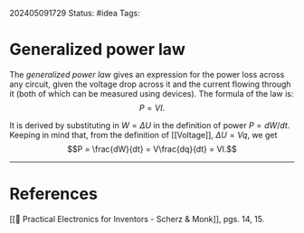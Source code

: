 202405091729
Status: #idea
Tags:

# Generalized power law

The *generalized power law* gives an expression for the power loss across any circuit, given the voltage drop across it and the current flowing through it (both of which can be measured using devices). The formula of the law is:
$$P = VI.$$

It is derived by substituting in $W = \Delta U$ in the definition of power $P = dW/dt$. Keeping in mind that, from the definition of [[Voltage]], $\Delta U = Vq$, we get
$$P = \frac{dW}{dt} = V\frac{dq}{dt} = VI.$$


___
# References
[[📕 Practical Electronics for Inventors - Scherz & Monk]], pgs. 14, 15.